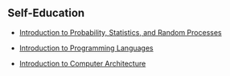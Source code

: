 ## Self-Education

+ [Introduction to Probability, Statistics, and Random Processes](http://www.probabilitycourse.com/)

+ [Introduction to Programming Languages](http://cs.brown.edu/courses/cs173/2012/Syllabus/)

+ [Introduction to Computer Architecture](http://www.ece.cmu.edu/~ece447/s13/doku.php?id=schedule)
